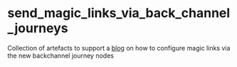 # send_magic_links_via_back_channel_journeys
Collection of artefacts to support a [blog](https://medium.com/@darinder.shokar/how-to-send-reusable-magic-links-in-pingone-advanced-identity-cloud-c8b0f7302600) on how to configure magic links via the new backchannel journey nodes 
